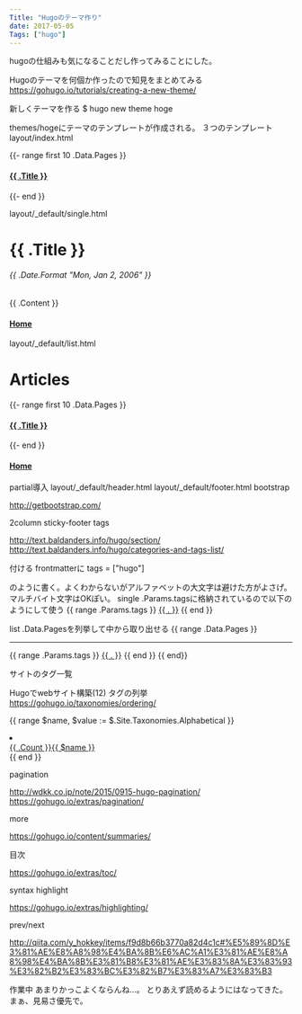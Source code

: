 ```yaml
---
Title: "Hugoのテーマ作り"
date: 2017-05-05
Tags: ["hugo"]
---
```


hugoの仕組みも気になることだし作ってみることにした。


Hugoのテーマを何個か作ったので知見をまとめてみる
https://gohugo.io/tutorials/creating-a-new-theme/

新しくテーマを作る
$ hugo new theme hoge

themes/hogeにテーマのテンプレートが作成される。
３つのテンプレート
layout/index.html
<!DOCTYPE html>
<html>
<body>
  {{- range first 10 .Data.Pages }}
    <h4><a href="{{ .Permalink }}">{{ .Title }}</a></h4>
  {{- end }}
</body>
</html>

layout/_default/single.html
<!DOCTYPE html>
<html>
<head>
  <title>{{ .Title }}</title>
</head>
<body>
  <h1>{{ .Title }}</h1>
  <h6>{{ .Date.Format "Mon, Jan 2, 2006" }}</h6>
  {{ .Content }}
  <h4><a href="{{ .Site.BaseURL }}">Home</a></h4>
</body>
</html>

layout/_default/list.html
<!DOCTYPE html>
<html>
<body>
  <h1>Articles</h1>
  {{- range first 10 .Data.Pages }}
    <h4><a href="{{ .Permalink }}">{{ .Title }}</a></h4>
  {{- end }}
  <h4><a href="{{ .Site.BaseURL }}">Home</a></h4>
</body>
</html>

partial導入
layout/_default/header.html
layout/_default/footer.html
bootstrap

http://getbootstrap.com/

2column
sticky-footer
tags

http://text.baldanders.info/hugo/section/
http://text.baldanders.info/hugo/categories-and-tags-list/

付ける
frontmatterに
tags = ["hugo"]

のように書く。よくわからないがアルファベットの大文字は避けた方がよさげ。マルチバイト文字はOKぽい。
single
.Params.tagsに格納されているので以下のようにして使う
{{ range .Params.tags }}
<a href="/tags/{{ . | urlize }}/">{{ . }}</a>
{{ end }}

list
.Data.Pagesを列挙して中から取り出せる
{{ range .Data.Pages }}
    <hr>
    {{ range .Params.tags }}
    <a href="/tags/{{ . | urlize }}/">{{ . }}</a>
    {{ end }}
{{ end}}

サイトのタグ一覧

Hugoでwebサイト構築(12) タグの列挙
https://gohugo.io/taxonomies/ordering/

{{ range $name, $value := $.Site.Taxonomies.Alphabetical }}
    <li>
        <a href="{{ $.Site.BaseURL }}/tags/{{ $name }}/">
        <div><span class="badge">{{ .Count }}</span>{{ $name }}</div>
        </a>
    </li>
{{ end }}

pagination

http://wdkk.co.jp/note/2015/0915-hugo-pagination/
https://gohugo.io/extras/pagination/

more

https://gohugo.io/content/summaries/

目次

https://gohugo.io/extras/toc/

syntax highlight

https://gohugo.io/extras/highlighting/

prev/next

http://qiita.com/y_hokkey/items/f9d8b66b3770a82d4c1c#%E5%89%8D%E3%81%AE%E8%A8%98%E4%BA%8B%E6%AC%A1%E3%81%AE%E8%A8%98%E4%BA%8B%E3%81%B8%E3%81%AE%E3%83%8A%E3%83%93%E3%82%B2%E3%83%BC%E3%82%B7%E3%83%A7%E3%83%B3

作業中
あまりかっこよくならんね…。
とりあえず読めるようにはなってきた。
まぁ、見易さ優先で。
